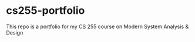 # cs255-portfolio
This repo is a portfolio for my CS 255 course on Modern System Analysis &amp; Design
